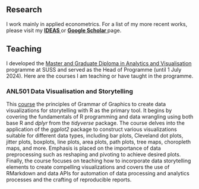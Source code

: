 ## Research

I work mainly in applied econometrics. For a list of my more recent works, please visit my <a style="font-weight:bold" href="https://ideas.repec.org/f/psi516.html"> IDEAS </a> or <a style="font-weight:bold" href="https://scholar.google.com.au/citations?user=m7HG2YQAAAAJ&hl=en"> Google Scholar </a> page.



## Teaching

I developed the  <a href="https://www.suss.edu.sg/programmes/detail/mavi">Master and Graduate Diploma in Analytics and Visualisation</a> programme at SUSS and served as the Head of Programme (until 1 July 2024). Here are the courses I am teaching or have taught in the programme.


### ANL501 Data Visualisation and Storytelling 

This <a href="https://nicholas-sim.github.io/ANL501-Data-Visualisation-and-Storytelling/">course</a>  the principles of Grammar of Graphics to create data visualizations for storytelling with R as the primary tool. It begins by covering the fundamentals of R programming and data wrangling using both base R and _dplyr_ from the _tidyverse_ package. The course delves into the application of the _ggplot2_ package to construct various visualizations suitable for different data types, including bar plots, Cleveland dot plots, jitter plots, boxplots, line plots, area plots, path plots, tree maps, choropleth maps, and more. Emphasis is placed on the importance of data preprocessing such as reshaping and pivoting to achieve desired plots. Finally, the course focuses on teaching how to incorporate data storytelling elements to create compelling visualizations and covers the use of RMarkdown and data APIs for automation of data processing and analytics processes and the crafting of reproducible reports.

